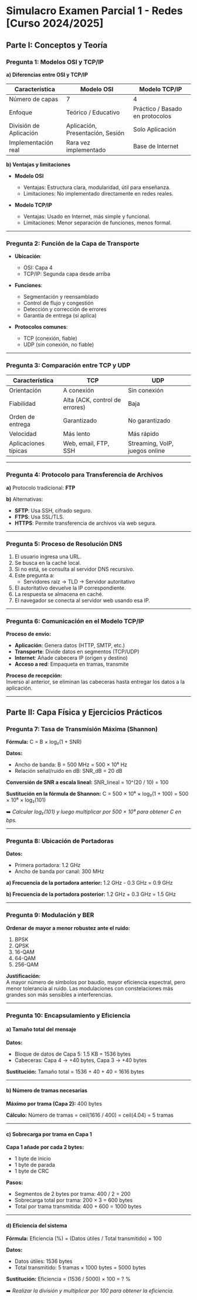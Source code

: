 # Simulacro Examen Parcial 1 - Redes [Curso 2024/2025]

## Parte I: Conceptos y Teoría

### Pregunta 1: Modelos OSI y TCP/IP

**a) Diferencias entre OSI y TCP/IP**

| Característica          | Modelo OSI                              | Modelo TCP/IP                      |
|------------------------|------------------------------------------|------------------------------------|
| Número de capas        | 7                                        | 4                                  |
| Enfoque                | Teórico / Educativo                      | Práctico / Basado en protocolos    |
| División de Aplicación | Aplicación, Presentación, Sesión         | Solo Aplicación                    |
| Implementación real    | Rara vez implementado                    | Base de Internet                   |

**b) Ventajas y limitaciones**

- **Modelo OSI**
  - Ventajas: Estructura clara, modularidad, útil para enseñanza.
  - Limitaciones: No implementado directamente en redes reales.

- **Modelo TCP/IP**
  - Ventajas: Usado en Internet, más simple y funcional.
  - Limitaciones: Menor separación de funciones, menos formal.

---

### Pregunta 2: Función de la Capa de Transporte

- **Ubicación**:
  - OSI: Capa 4
  - TCP/IP: Segunda capa desde arriba

- **Funciones**:
  - Segmentación y reensamblado
  - Control de flujo y congestión
  - Detección y corrección de errores
  - Garantía de entrega (si aplica)

- **Protocolos comunes**:
  - TCP (conexión, fiable)
  - UDP (sin conexión, no fiable)

---

### Pregunta 3: Comparación entre TCP y UDP

| Característica            | TCP                                | UDP                             |
|---------------------------|-------------------------------------|----------------------------------|
| Orientación               | A conexión                          | Sin conexión                     |
| Fiabilidad                | Alta (ACK, control de errores)      | Baja                             |
| Orden de entrega          | Garantizado                         | No garantizado                   |
| Velocidad                 | Más lento                           | Más rápido                       |
| Aplicaciones típicas      | Web, email, FTP, SSH                | Streaming, VoIP, juegos online   |

---

### Pregunta 4: Protocolo para Transferencia de Archivos

**a)** Protocolo tradicional: **FTP**

**b)** Alternativas:
- **SFTP**: Usa SSH, cifrado seguro.
- **FTPS**: Usa SSL/TLS.
- **HTTPS**: Permite transferencia de archivos vía web segura.

---

### Pregunta 5: Proceso de Resolución DNS

1. El usuario ingresa una URL.
2. Se busca en la caché local.
3. Si no está, se consulta al servidor DNS recursivo.
4. Este pregunta a:
   - Servidores raíz → TLD → Servidor autoritativo
5. El autoritativo devuelve la IP correspondiente.
6. La respuesta se almacena en caché.
7. El navegador se conecta al servidor web usando esa IP.

---

### Pregunta 6: Comunicación en el Modelo TCP/IP

**Proceso de envío:**
- **Aplicación**: Genera datos (HTTP, SMTP, etc.)
- **Transporte**: Divide datos en segmentos (TCP/UDP)
- **Internet**: Añade cabecera IP (origen y destino)
- **Acceso a red**: Empaqueta en tramas, transmite

**Proceso de recepción:**  
Inverso al anterior, se eliminan las cabeceras hasta entregar los datos a la aplicación.

---

## Parte II: Capa Física y Ejercicios Prácticos

### Pregunta 7: Tasa de Transmisión Máxima (Shannon)

**Fórmula:**
C = B × log₂(1 + SNR)

**Datos:**
- Ancho de banda: B = 500 MHz = 500 × 10⁶ Hz  
- Relación señal/ruido en dB: SNR_dB = 20 dB

**Conversión de SNR a escala lineal:**
SNR_lineal = 10^(20 / 10) = 100

**Sustitución en la fórmula de Shannon:**
C = 500 × 10⁶ × log₂(1 + 100) = 500 × 10⁶ × log₂(101)

➡️ *Calcular log₂(101) y luego multiplicar por 500 × 10⁶ para obtener C en bps.*

---

### Pregunta 8: Ubicación de Portadoras

**Datos:**
- Primera portadora: 1.2 GHz
- Ancho de banda por canal: 300 MHz

**a) Frecuencia de la portadora anterior:**
1.2 GHz - 0.3 GHz = 0.9 GHz

**b) Frecuencia de la portadora posterior:**
1.2 GHz + 0.3 GHz = 1.5 GHz

---

### Pregunta 9: Modulación y BER

**Ordenar de mayor a menor robustez ante el ruido:**
1. BPSK
2. QPSK
3. 16-QAM
4. 64-QAM
5. 256-QAM

**Justificación:**  
A mayor número de símbolos por baudio, mayor eficiencia espectral, pero menor tolerancia al ruido. Las modulaciones con constelaciones más grandes son más sensibles a interferencias.

---

### Pregunta 10: Encapsulamiento y Eficiencia

#### a) Tamaño total del mensaje

**Datos:**
- Bloque de datos de Capa 5: 1.5 KB = 1536 bytes
- Cabeceras: Capa 4 → +40 bytes, Capa 3 → +40 bytes

**Sustitución:**
Tamaño total = 1536 + 40 + 40 = 1616 bytes

---

#### b) Número de tramas necesarias

**Máximo por trama (Capa 2):** 400 bytes

**Cálculo:**
Número de tramas = ceil(1616 / 400) = ceil(4.04) = 5 tramas

---

#### c) Sobrecarga por trama en Capa 1

**Capa 1 añade por cada 2 bytes:**
- 1 byte de inicio
- 1 byte de parada
- 1 byte de CRC

**Pasos:**
- Segmentos de 2 bytes por trama: 400 / 2 = 200
- Sobrecarga total por trama: 200 × 3 = 600 bytes
- Total por trama transmitida: 400 + 600 = 1000 bytes

---

#### d) Eficiencia del sistema

**Fórmula:**
Eficiencia (%) = (Datos útiles / Total transmitido) × 100

**Datos:**
- Datos útiles: 1536 bytes
- Total transmitido: 5 tramas × 1000 bytes = 5000 bytes

**Sustitución:**
Eficiencia = (1536 / 5000) × 100 = ? %

➡️ *Realizar la división y multiplicar por 100 para obtener la eficiencia.*





